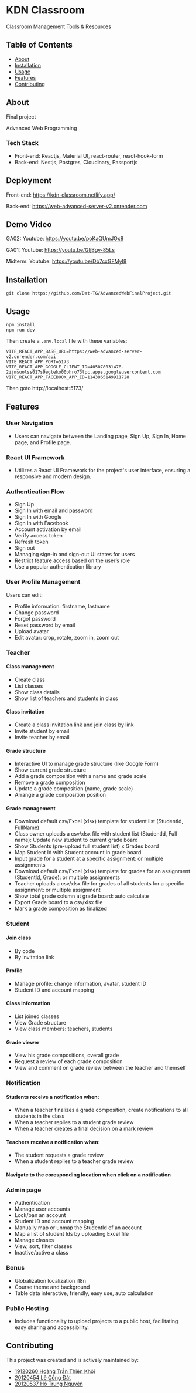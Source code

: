 # KDN Classroom

Classroom Management Tools & Resources

## Table of Contents

- [About](#about)
- [Installation](#installation)
- [Usage](#usage)
- [Features](#features)
- [Contributing](#contributing)

## About

Final project

Advanced Web Programming

### Tech Stack
- Front-end: Reactjs, Material UI, react-router, react-hook-form
- Back-end: Nestjs, Postgres, Cloudinary, Passportjs

## Deployment

Front-end: https://kdn-classroom.netlify.app/

Back-end: https://web-advanced-server-v2.onrender.com

## Demo Video

GA02: Youtube: https://youtu.be/poKaQUmJOx8

GA01: Youtube: https://youtu.be/GIjBgv-85Ls

Midterm: Youtube: https://youtu.be/Db7cxGFMyI8

## Installation

```
git clone https://github.com/Dat-TG/AdvancedWebFinalProject.git
```

## Usage

```
npm install
npm run dev
```

Then create a `.env.local` file with these variables:

```
VITE_REACT_APP_BASE_URL=https://web-advanced-server-v2.onrender.com/api
VITE_REACT_APP_PORT=5173
VITE_REACT_APP_GOOGLE_CLIENT_ID=405078031478-2ijmsuolss017s9egteko00bhro73lpc.apps.googleusercontent.com
VITE_REACT_APP_FACEBOOK_APP_ID=1143865149911728
```

Then goto http://localhost:5173/

## Features

### User Navigation
- Users can navigate between the Landing page, Sign Up, Sign In, Home page, and Profile page.

### React UI Framework
- Utilizes a React UI Framework for the project's user interface, ensuring a responsive and modern design.

### Authentication Flow
- Sign Up
- Sign In with email and password
- Sign In with Google
- Sign In with Facebook
- Account activation by email
- Verify access token
- Refresh token
- Sign out
- Managing sign-in and sign-out UI states for users
- Restrict feature access based on the user’s role
- Use a popular authentication library

### User Profile Management
Users can edit:
- Profile information: firstname, lastname
- Change password
- Forgot password
- Reset password by email
- Upload avatar
- Edit avatar: crop, rotate, zoom in, zoom out

### Teacher

#### Class management
- Create class
- List classes
- Show class details
- Show list of teachers and students in class

#### Class invitation
- Create a class invitation link and join class by link
- Invite student by email
- Invite teacher by email

#### Grade structure
- Interactive UI to manage grade structure (like Google Form)
- Show current grade structure
- Add a grade composition with a name and grade scale
- Remove a grade composition
- Update a grade composition (name, grade scale)
- Arrange a grade composition position

#### Grade management
- Download default csv/Excel (xlsx) template for student list (StudentId, FullName)
- Class owner uploads a csv/xlsx file with student list (StudentId, Full name): Update new student to current grade board
- Show Students (pre-upload full student list) x Grades board
- Map Student Id with Student account in grade board
- Input grade for a student at a specific assignment: or multiple assignments
- Download default csv/Excel (xlsx) template for grades for an assignment (StudentId, Grade): or multiple assignments
- Teacher uploads a csv/xlsx file for grades of all students for a specific assignment: or multiple assignment
- Show total grade column at grade board: auto calculate
- Export Grade board to a csv/xlsx file
- Mark a grade composition as finalized

### Student

#### Join class
- By code
- By invitation link

#### Profile

- Manage profile: change information, avatar, student ID
- Student ID and account mapping

#### Class information
- List joined classes
- View Grade structure
- View class members: teachers, students
  
#### Grade viewer
- View his grade compositions, overall grade
- Request a review of each grade composition
- View and comment on grade review between the teacher and themself

### Notification

#### Students receive a notification when:
- When a teacher finalizes a grade composition, create notifications to all students in the class
- When a teacher replies to a student grade review
- When a teacher creates a final decision on a mark review

#### Teachers receive a notification when:
- The student requests a grade review
- When a student replies to a teacher grade review

#### Navigate to the coresponding location when click on a notification

### Admin page

- Authentication
- Manage user accounts
- Lock/ban an account
- Student ID and account mapping
- Manually map or unmap the StudentId of an account
- Map a list of student Ids by uploading Excel file
- Manage classes
- View, sort, filter classes
- Inactive/active a class

### Bonus

- Globalization localization i18n
- Course theme and background
- Table data interactive, friendly, easy use, auto calculation







### Public Hosting
- Includes functionality to upload projects to a public host, facilitating easy sharing and accessibility.

## Contributing

This project was created and is actively maintained by:

- [19120260 Hoàng Trần Thiên Khôi](https://github.com/thienkhoi0604/)
- [20120454 Lê Công Đắt](https://github.com/dat-tg)
- [20120537 Hồ Trung Nguyên](https://github.com/hotrungnguyen76)
